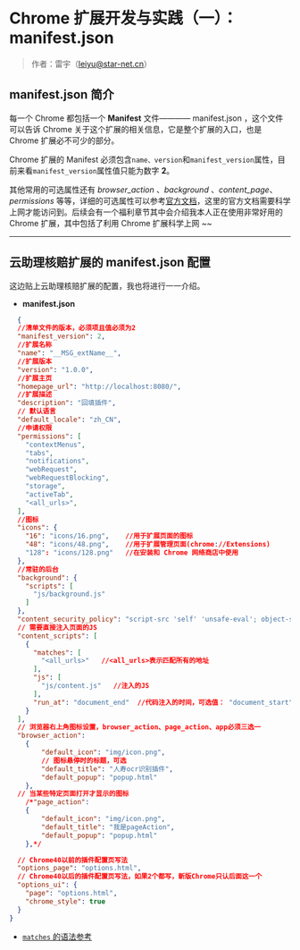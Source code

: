 # Chrome 扩展开发与实践（一）：manifest.json

>作者：雷宇（leiyu@star-net.cn）
## manifest.json 简介

每一个 Chrome 都包括一个 **Manifest** 文件———— manifest.json ，这个文件可以告诉 Chrome 关于这个扩展的相关信息，它是整个扩展的入口，也是 Chrome 扩展必不可少的部分。

Chrome 扩展的 Manifest 必须包含`name、version`和`manifest_version`属性，目前来看`manifest_version`属性值只能为数字 **2**。

其他常用的可选属性还有 *browser_action* 、*background* 、*content_page*、  *permissions* 等等，详细的可选属性可以参考[官方文档](https://developer.chrome.com/extensions/manifest)，这里的官方文档需要科学上网才能访问到。后续会有一个福利章节其中会介绍我本人正在使用非常好用的 Chrome 扩展，其中包括了利用 Chrome 扩展科学上网 ~~

---------------------------

## 云助理核赔扩展的 manifest.json 配置

这边贴上云助理核赔扩展的配置，我也将进行一一介绍。


* **manifest.json**
``` JSON
  {
  //清单文件的版本，必须项且值必须为2
  "manifest_version": 2,
  //扩展名称
  "name": "__MSG_extName__",
  //扩展版本
  "version": "1.0.0",
  //扩展主页
  "homepage_url": "http://localhost:8080/",
  //扩展描述
  "description": "回填插件",
  // 默认语言
  "default_locale": "zh_CN",
  //申请权限
  "permissions": [
    "contextMenus",
    "tabs",
    "notifications",
    "webRequest",
    "webRequestBlocking",
    "storage",
    "activeTab",
    "<all_urls>",
  ],
  //图标
  "icons": {
    "16": "icons/16.png",    //用于扩展页面的图标
    "48": "icons/48.png",    //用于扩展管理页面(chrome://Extensions)
    "128": "icons/128.png"   //在安装和 Chrome 网络商店中使用
  },
  //常驻的后台
  "background": {
    "scripts": [
      "js/background.js"
    ]
  },
  "content_security_policy": "script-src 'self' 'unsafe-eval'; object-src 'self'",
  // 需要直接注入页面的JS
  "content_scripts": [
    {
      "matches": [
        "<all_urls>"   //<all_urls>表示匹配所有的地址
      ],
      "js": [
        "js/content.js"   //注入的JS
      ],
      "run_at": "document_end"  //代码注入的时间，可选值： "document_start", "document_end", or "document_idle"，最后一个表示页面空闲时，默认document_idle
    }
  ],
  // 浏览器右上角图标设置，browser_action、page_action、app必须三选一
  "browser_action":
	{
		"default_icon": "img/icon.png",
		// 图标悬停时的标题，可选
		"default_title": "人寿ocr识别插件",
		"default_popup": "popup.html"
	},
  // 当某些特定页面打开才显示的图标
	/*"page_action":
	{
		"default_icon": "img/icon.png",
		"default_title": "我是pageAction",
		"default_popup": "popup.html"
	},*/

  // Chrome40以前的插件配置页写法
  "options_page": "options.html",
  // Chrome40以后的插件配置页写法，如果2个都写，新版Chrome只认后面这一个
  "options_ui": {
    "page": "options.html",
    "chrome_style": true
  }
}
```

- [ `matches` 的语法参考](https://developer.chrome.com/extensions/match_patterns)
